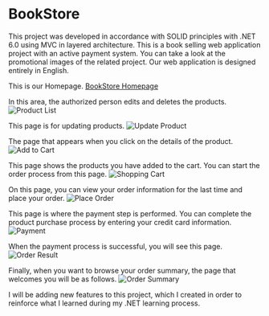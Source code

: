 # BookStore

This project was developed in accordance with SOLID principles with .NET 6.0 using MVC in layered architecture. This is a book selling web application project with an active payment system. You can take a look at the promotional images of the related project.
Our web application is designed entirely in English.

This is our Homepage.
[BookStore Homepage](https://github.com/mohamedessamanwar/BookStore/blob/main/BookStore/wwwroot/siteScreen/homepage.png)

In this area, the authorized person edits and deletes the products.
![Product List]([/BookStore/BookStore/wwwroot/siteScreen](https://github.com/mohamedessamanwar/BookStore/tree/main/BookStore/wwwroot/siteScreen)/productlist.png "Product List Page")

This page is for updating products.
![Update Product](/BookStore/BookStore/wwwroot/siteScreen/update_product.png "Update Product Page")

The page that appears when you click on the details of the product.
![Add to Cart](/BookStore/BookStore/wwwroot/siteScreen/add_to_cart.png "Add to Cart Page")

This page shows the products you have added to the cart. You can start the order process from this page.
![Shopping Cart](/BookStore/BookStore/wwwroot/siteScreen/shopping_cart.png "Shopping Cart Page")

On this page, you can view your order information for the last time and place your order.
![Place Order](/BookStore/BookStore/wwwroot/siteScreen/place_order.png "Place Order Page")

This page is where the payment step is performed. You can complete the product purchase process by entering your credit card information.
![Payment](/BookStore/BookStore/wwwroot/siteScreen/payment.png "Payment Page")

When the payment process is successful, you will see this page.
![Order Result](/BookStore/BookStore/wwwroot/siteScreen/order_result.png "Order Result Page")

Finally, when you want to browse your order summary, the page that welcomes you will be as follows.
![Order Summary](/BookStore/BookStore/wwwroot/siteScreen/order_summary.png "Order Summary Page")

I will be adding new features to this project, which I created in order to reinforce what I learned during my .NET learning process.
